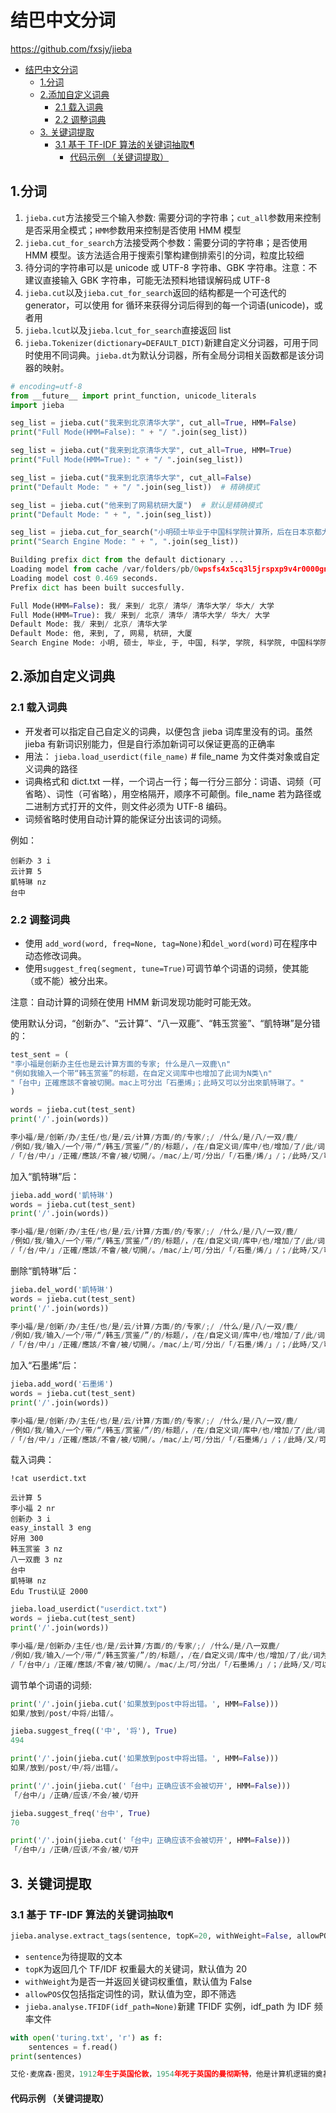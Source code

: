 # 结巴中文分词
https://github.com/fxsjy/jieba

- [结巴中文分词](#%e7%bb%93%e5%b7%b4%e4%b8%ad%e6%96%87%e5%88%86%e8%af%8d)
  - [1.分词](#1%e5%88%86%e8%af%8d)
  - [2.添加自定义词典](#2%e6%b7%bb%e5%8a%a0%e8%87%aa%e5%ae%9a%e4%b9%89%e8%af%8d%e5%85%b8)
    - [2.1 载入词典](#21-%e8%bd%bd%e5%85%a5%e8%af%8d%e5%85%b8)
    - [2.2 调整词典](#22-%e8%b0%83%e6%95%b4%e8%af%8d%e5%85%b8)
  - [3. 关键词提取](#3-%e5%85%b3%e9%94%ae%e8%af%8d%e6%8f%90%e5%8f%96)
    - [3.1 基于 TF-IDF 算法的关键词抽取¶](#31-%e5%9f%ba%e4%ba%8e-tf-idf-%e7%ae%97%e6%b3%95%e7%9a%84%e5%85%b3%e9%94%ae%e8%af%8d%e6%8a%bd%e5%8f%96%c2%b6)
      - [代码示例 （关键词提取）](#%e4%bb%a3%e7%a0%81%e7%a4%ba%e4%be%8b-%e5%85%b3%e9%94%ae%e8%af%8d%e6%8f%90%e5%8f%96)

## 1.分词
1. `jieba.cut`方法接受三个输入参数: 需要分词的字符串；`cut_all`参数用来控制是否采用全模式；`HMM`参数用来控制是否使用 HMM 模型
2. `jieba.cut_for_search`方法接受两个参数：需要分词的字符串；是否使用 HMM 模型。该方法适合用于搜索引擎构建倒排索引的分词，粒度比较细
3. 待分词的字符串可以是 unicode 或 UTF-8 字符串、GBK 字符串。注意：不建议直接输入 GBK 字符串，可能无法预料地错误解码成 UTF-8
4. `jieba.cut`以及`jieba.cut_for_search`返回的结构都是一个可迭代的 generator，可以使用 for 循环来获得分词后得到的每一个词语(unicode)，或者用
5. `jieba.lcut`以及`jieba.lcut_for_search`直接返回 list
6. `jieba.Tokenizer(dictionary=DEFAULT_DICT)`新建自定义分词器，可用于同时使用不同词典。`jieba.dt`为默认分词器，所有全局分词相关函数都是该分词器的映射。

```py
# encoding=utf-8
from __future__ import print_function, unicode_literals
import jieba

seg_list = jieba.cut("我来到北京清华大学", cut_all=True, HMM=False)
print("Full Mode(HMM=False): " + "/ ".join(seg_list))

seg_list = jieba.cut("我来到北京清华大学", cut_all=True, HMM=True)
print("Full Mode(HMM=True): " + "/ ".join(seg_list))

seg_list = jieba.cut("我来到北京清华大学", cut_all=False)
print("Default Mode: " + "/ ".join(seg_list))  # 精确模式

seg_list = jieba.cut("他来到了网易杭研大厦")  # 默认是精确模式
print("Default Mode: " + ", ".join(seg_list))

seg_list = jieba.cut_for_search("小明硕士毕业于中国科学院计算所，后在日本京都大学深造")  # 搜索引擎模式
print("Search Engine Mode: " + ", ".join(seg_list))

Building prefix dict from the default dictionary ...
Loading model from cache /var/folders/pb/0wpsfs4x5cq3l5jrspxp9v4r0000gn/T/jieba.cache
Loading model cost 0.469 seconds.
Prefix dict has been built succesfully.

Full Mode(HMM=False): 我/ 来到/ 北京/ 清华/ 清华大学/ 华大/ 大学
Full Mode(HMM=True): 我/ 来到/ 北京/ 清华/ 清华大学/ 华大/ 大学
Default Mode: 我/ 来到/ 北京/ 清华大学
Default Mode: 他, 来到, 了, 网易, 杭研, 大厦
Search Engine Mode: 小明, 硕士, 毕业, 于, 中国, 科学, 学院, 科学院, 中国科学院, 计算, 计算所, ，, 后, 在, 日本, 京都, 大学, 日本京都大学, 深造
```

## 2.添加自定义词典
### 2.1 载入词典
- 开发者可以指定自己自定义的词典，以便包含 jieba 词库里没有的词。虽然 jieba 有新词识别能力，但是自行添加新词可以保证更高的正确率
- 用法： `jieba.load_userdict(file_name)` # file_name 为文件类对象或自定义词典的路径
- 词典格式和 dict.txt 一样，一个词占一行；每一行分三部分：词语、词频（可省略）、词性（可省略），用空格隔开，顺序不可颠倒。file_name 若为路径或二进制方式打开的文件，则文件必须为 UTF-8 编码。
- 词频省略时使用自动计算的能保证分出该词的词频。

例如：

```
创新办 3 i
云计算 5
凱特琳 nz
台中
```

### 2.2 调整词典
- 使用 `add_word(word, freq=None, tag=None)`和`del_word(word)`可在程序中动态修改词典。
- 使用`suggest_freq(segment, tune=True)`可调节单个词语的词频，使其能（或不能）被分出来。

注意：自动计算的词频在使用 HMM 新词发现功能时可能无效。

使用默认分词，“创新办”、“云计算”、“八一双鹿”、“韩玉赏鉴”、“凱特琳”是分错的：

```py
test_sent = (
"李小福是创新办主任也是云计算方面的专家; 什么是八一双鹿\n"
"例如我输入一个带“韩玉赏鉴”的标题，在自定义词库中也增加了此词为N类\n"
"「台中」正確應該不會被切開。mac上可分出「石墨烯」；此時又可以分出來凱特琳了。"
)

words = jieba.cut(test_sent)
print('/'.join(words))

李小福/是/创新/办/主任/也/是/云/计算/方面/的/专家/;/ /什么/是/八/一双/鹿/
/例如/我/输入/一个/带/“/韩玉/赏鉴/”/的/标题/，/在/自定义词/库中/也/增加/了/此/词为/N/类/
/「/台/中/」/正確/應該/不會/被/切開/。/mac/上/可/分出/「/石墨/烯/」/；/此時/又/可以/分出/來凱/特琳/了/。
```

加入“凱特琳”后：

```py
jieba.add_word('凱特琳')  
words = jieba.cut(test_sent)
print('/'.join(words))

李小福/是/创新/办/主任/也/是/云/计算/方面/的/专家/;/ /什么/是/八/一双/鹿/
/例如/我/输入/一个/带/“/韩玉/赏鉴/”/的/标题/，/在/自定义词/库中/也/增加/了/此/词为/N/类/
/「/台/中/」/正確/應該/不會/被/切開/。/mac/上/可/分出/「/石墨/烯/」/；/此時/又/可以/分出/來/凱特琳/了/。
```

删除“凱特琳”后：

```py
jieba.del_word('凱特琳')
words = jieba.cut(test_sent)
print('/'.join(words))

李小福/是/创新/办/主任/也/是/云/计算/方面/的/专家/;/ /什么/是/八/一双/鹿/
/例如/我/输入/一个/带/“/韩玉/赏鉴/”/的/标题/，/在/自定义词/库中/也/增加/了/此/词为/N/类/
/「/台/中/」/正確/應該/不會/被/切開/。/mac/上/可/分出/「/石墨/烯/」/；/此時/又/可以/分出/來/凱特琳/了/。
```

加入“石墨烯”后：

```py
jieba.add_word('石墨烯')
words = jieba.cut(test_sent)
print('/'.join(words))

李小福/是/创新/办/主任/也/是/云/计算/方面/的/专家/;/ /什么/是/八/一双/鹿/
/例如/我/输入/一个/带/“/韩玉/赏鉴/”/的/标题/，/在/自定义词/库中/也/增加/了/此/词为/N/类/
/「/台/中/」/正確/應該/不會/被/切開/。/mac/上/可/分出/「/石墨烯/」/；/此時/又/可以/分出/來/凱特琳/了/。
```

载入词典：

```bsh
!cat userdict.txt

云计算 5
李小福 2 nr
创新办 3 i
easy_install 3 eng
好用 300
韩玉赏鉴 3 nz
八一双鹿 3 nz
台中
凱特琳 nz
Edu Trust认证 2000
```

```py
jieba.load_userdict("userdict.txt")
words = jieba.cut(test_sent)
print('/'.join(words))

李小福/是/创新办/主任/也/是/云计算/方面/的/专家/;/ /什么/是/八一双鹿/
/例如/我/输入/一个/带/“/韩玉赏鉴/”/的/标题/，/在/自定义词/库中/也/增加/了/此/词为/N/类/
/「/台中/」/正確/應該/不會/被/切開/。/mac/上/可/分出/「/石墨烯/」/；/此時/又/可以/分出/來/凱特琳/了/。
```

调节单个词语的词频:

```py
print('/'.join(jieba.cut('如果放到post中将出错。', HMM=False)))
如果/放到/post/中将/出错/。

jieba.suggest_freq(('中', '将'), True)
494

print('/'.join(jieba.cut('如果放到post中将出错。', HMM=False)))
如果/放到/post/中/将/出错/。

print('/'.join(jieba.cut('「台中」正确应该不会被切开', HMM=False)))
「/台中/」/正确/应该/不会/被/切开

jieba.suggest_freq('台中', True)
70

print('/'.join(jieba.cut('「台中」正确应该不会被切开', HMM=False)))
「/台中/」/正确/应该/不会/被/切开
```

## 3. 关键词提取
### 3.1 基于 TF-IDF 算法的关键词抽取¶
```py
jieba.analyse.extract_tags(sentence, topK=20, withWeight=False, allowPOS=())
```

- `sentence`为待提取的文本
- `topK`为返回几个 TF/IDF 权重最大的关键词，默认值为 20
- `withWeight`为是否一并返回关键词权重值，默认值为 False
- `allowPOS`仅包括指定词性的词，默认值为空，即不筛选
- `jieba.analyse.TFIDF(idf_path=None)`新建 TFIDF 实例，idf_path 为 IDF 频率文件

```py
with open('turing.txt', 'r') as f:
    sentences = f.read()
print(sentences)

艾伦·麦席森·图灵，1912年生于英国伦敦，1954年死于英国的曼彻斯特，他是计算机逻辑的奠基者，许多人工智能的重要方法也源自于这位伟大的科学家，被誉为计算机科学之父、人工智能之父。计算机逻辑的奠基者，提出了“图灵机”和“图灵测试”等重要概念。人们为纪念其在计算机领域的卓越贡献而专门设立了“图灵奖”。艾伦·麦席森·图灵是一名男同性恋者，同时还是一位世界级的长跑运动员。他的马拉松最好成绩是2小时46分3秒，比1948年奥林匹克运动会金牌成绩慢11分钟。1948年的一次跨国赛跑比赛中，他跑赢了同年奥运会银牌得主汤姆·理查兹（Tom Richards）。
```

#### 代码示例 （关键词提取）










